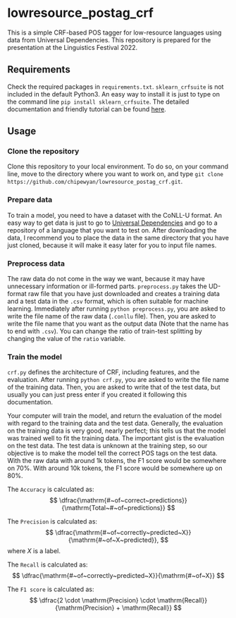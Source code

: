 # lowresource_postag_crf

This is a simple CRF-based POS tagger for low-resource languages using data from Universal Dependencies.
This repository is prepared for the presentation at the Linguistics Festival 2022.

## Requirements

Check the required packages in `requirements.txt`.
`sklearn_crfsuite` is not included in the default Python3.
An easy way to install it is just to type on the command line `pip install sklearn_crfsuite`.
The detailed documentation and friendly tutorial can be found [here](https://sklearn-crfsuite.readthedocs.io/en/latest/ "sklearn-crfsuite 0.3 documentation").

## Usage

### Clone the repository

Clone this repository to your local environment.
To do so, on your command line, move to the directory where you want to work on,
and type `git clone https://github.com/chipewyan/lowresource_postag_crf.git`.

### Prepare data

To train a model, you need to have a dataset with the CoNLL-U format.
An easy way to get data is just to go to [Universal Dependencies](https://universaldependencies.org "Universal Dependencies")
and go to a repository of a language that you want to test on.
After downloading the data, I recommend you to place the data in the same directory that you have just cloned,
because it will make it easy later for you to input file names.

### Preprocess data

The raw data do not come in the way we want,
because it may have unnecessary information or ill-formed parts.
`preprocess.py` takes the UD-format raw file that you have just downloaded and creates a training data and a test data in the `.csv` format, which is often suitable for machine learning.
Immediately after running `python preprocess.py`, you are asked to write the file name of the raw data (`.conllu` file).
Then, you are asked to write the file name that you want as the output data
(Note that the name has to end with `.csv`).
You can change the ratio of train-test splitting by changing the value of the `ratio` variable.

### Train the model

`crf.py` defines the architecture of CRF, including features, and the evaluation.
After running `python crf.py`, you are asked to write the file name of the training data.
Then, you are asked to write that of the test data, but usually you can just press enter if you created it following this documentation.

Your computer will train the model, and return the evaluation of the model with regard to the training data and the test data.
Generally, the evaluation on the training data is very good, nearly perfect;
this tells us that the model was trained well to fit the training data.
The important gist is the evaluation on the test data.
The test data is unknown at the training step, so our objective is to make the model tell the correct POS tags on the test data.
With the raw data with around 1k tokens, the F1 score would be somewhere on 70%.
With around 10k tokens, the F1 score would be somewhere up on 80%.

The `Accuracy` is calculated as:
$$ \dfrac{\mathrm{#~of~correct~predictions}}{\mathrm{Total~#~of~predictions}} $$

The `Precision` is calculated as:
$$ \dfrac{\mathrm{#~of~correctly~predicted~X}}{\mathrm{#~of~X~predicted}}, $$
where $X$ is a label.

The `Recall` is calculated as:
$$ \dfrac{\mathrm{#~of~correctly~predicted~X}}{\mathrm{#~of~X}} $$

The `F1 score` is calculated as:
$$ \dfrac{2 \cdot \mathrm{Precision} \cdot \mathrm{Recall}}{\mathrm{Precision} + \mathrm{Recall}} $$